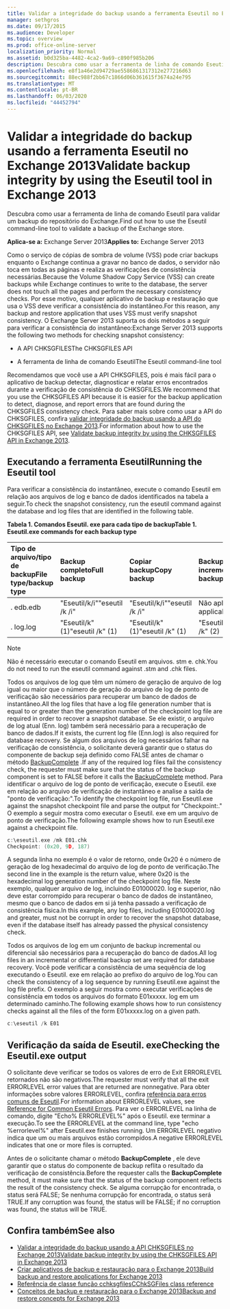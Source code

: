 ```yaml
---
title: Validar a integridade do backup usando a ferramenta Eseutil no Exchange 2013
manager: sethgros
ms.date: 09/17/2015
ms.audience: Developer
ms.topic: overview
ms.prod: office-online-server
localization_priority: Normal
ms.assetid: b0d325ba-4482-4ca2-9a69-c890f985b206
description: Descubra como usar a ferramenta de linha de comando Eseutil para validar um backup do repositório do Exchange.
ms.openlocfilehash: e8f1a46e2d94729ae5586861317312e277216d63
ms.sourcegitcommit: 88ec988f2bb67c1866d06b361615f3674a24e795
ms.translationtype: MT
ms.contentlocale: pt-BR
ms.lasthandoff: 06/03/2020
ms.locfileid: "44452794"
---
```

#  <a name="validate-backup-integrity-by-using-the-eseutil-tool-in-exchange-2013"></a><span data-ttu-id="6d7c4-103">Validar a integridade do backup usando a ferramenta Eseutil no Exchange 2013</span><span class="sxs-lookup"><span data-stu-id="6d7c4-103">Validate backup integrity by using the Eseutil tool in Exchange 2013</span></span>

<span data-ttu-id="6d7c4-104">Descubra como usar a ferramenta de linha de comando Eseutil para validar um backup do repositório do Exchange.</span><span class="sxs-lookup"><span data-stu-id="6d7c4-104">Find out how to use the Eseutil command-line tool to validate a backup of the Exchange store.</span></span> 
  
<span data-ttu-id="6d7c4-105">**Aplica-se a:** Exchange Server 2013</span><span class="sxs-lookup"><span data-stu-id="6d7c4-105">**Applies to:** Exchange Server 2013</span></span> 
  
<span data-ttu-id="6d7c4-106">Como o serviço de cópias de sombra de volume (VSS) pode criar backups enquanto o Exchange continua a gravar no banco de dados, o servidor não toca em todas as páginas e realiza as verificações de consistência necessárias.</span><span class="sxs-lookup"><span data-stu-id="6d7c4-106">Because the Volume Shadow Copy Service (VSS) can create backups while Exchange continues to write to the database, the server does not touch all the pages and perform the necessary consistency checks.</span></span> <span data-ttu-id="6d7c4-107">Por esse motivo, qualquer aplicativo de backup e restauração que usa o VSS deve verificar a consistência do instantâneo.</span><span class="sxs-lookup"><span data-stu-id="6d7c4-107">For this reason, any backup and restore application that uses VSS must verify snapshot consistency.</span></span> <span data-ttu-id="6d7c4-108">O Exchange Server 2013 suporta os dois métodos a seguir para verificar a consistência do instantâneo:</span><span class="sxs-lookup"><span data-stu-id="6d7c4-108">Exchange Server 2013 supports the following two methods for checking snapshot consistency:</span></span> 
  
- <span data-ttu-id="6d7c4-109">A API CHKSGFILES</span><span class="sxs-lookup"><span data-stu-id="6d7c4-109">The CHKSGFILES API</span></span>
    
- <span data-ttu-id="6d7c4-110">A ferramenta de linha de comando Eseutil</span><span class="sxs-lookup"><span data-stu-id="6d7c4-110">The Eseutil command-line tool</span></span>
    
<span data-ttu-id="6d7c4-111">Recomendamos que você use a API CHKSGFILES, pois é mais fácil para o aplicativo de backup detectar, diagnosticar e relatar erros encontrados durante a verificação de consistência do CHKSGFILES.</span><span class="sxs-lookup"><span data-stu-id="6d7c4-111">We recommend that you use the CHKSGFILES API because it is easier for the backup application to detect, diagnose, and report errors that are found during the CHKSGFILES consistency check.</span></span> <span data-ttu-id="6d7c4-112">Para saber mais sobre como usar a API do CHKSGFILES, confira [validar integridade do backup usando a API do CHKSGFILES no Exchange 2013](how-to-validate-backup-integrity-by-using-the-chksgfiles-api-in-exchange.md).</span><span class="sxs-lookup"><span data-stu-id="6d7c4-112">For information about how to use the CHKSGFILES API, see [Validate backup integrity by using the CHKSGFILES API in Exchange 2013](how-to-validate-backup-integrity-by-using-the-chksgfiles-api-in-exchange.md).</span></span>
  
## <a name="running-the-eseutil-tool"></a><span data-ttu-id="6d7c4-113">Executando a ferramenta Eseutil</span><span class="sxs-lookup"><span data-stu-id="6d7c4-113">Running the Eseutil tool</span></span>

<span data-ttu-id="6d7c4-114">Para verificar a consistência do instantâneo, execute o comando Eseutil em relação aos arquivos de log e banco de dados identificados na tabela a seguir.</span><span class="sxs-lookup"><span data-stu-id="6d7c4-114">To check the snapshot consistency, run the eseutil command against the database and log files that are identified in the following table.</span></span> 
  
<span data-ttu-id="6d7c4-115">**Tabela 1. Comandos Eseutil. exe para cada tipo de backup**</span><span class="sxs-lookup"><span data-stu-id="6d7c4-115">**Table 1. Eseutil.exe commands for each backup type**</span></span>

|<span data-ttu-id="6d7c4-116">**Tipo de arquivo/tipo de backup**</span><span class="sxs-lookup"><span data-stu-id="6d7c4-116">**File type/backup type**</span></span>|<span data-ttu-id="6d7c4-117">**Backup completo**</span><span class="sxs-lookup"><span data-stu-id="6d7c4-117">**Full backup**</span></span>|<span data-ttu-id="6d7c4-118">**Copiar backup**</span><span class="sxs-lookup"><span data-stu-id="6d7c4-118">**Copy backup**</span></span>|<span data-ttu-id="6d7c4-119">**Backup incremental**</span><span class="sxs-lookup"><span data-stu-id="6d7c4-119">**Incremental backup**</span></span>|<span data-ttu-id="6d7c4-120">**Backup diferencial**</span><span class="sxs-lookup"><span data-stu-id="6d7c4-120">**Differential backup**</span></span>|
|:-----|:-----|:-----|:-----|:-----|
|<span data-ttu-id="6d7c4-121">. edb</span><span class="sxs-lookup"><span data-stu-id="6d7c4-121">.edb</span></span>  <br/> |<span data-ttu-id="6d7c4-122">"Eseutil/k/i"</span><span class="sxs-lookup"><span data-stu-id="6d7c4-122">"eseutil /k /i"</span></span>  <br/> |<span data-ttu-id="6d7c4-123">"Eseutil/k/i"</span><span class="sxs-lookup"><span data-stu-id="6d7c4-123">"eseutil /k /i"</span></span>  <br/> |<span data-ttu-id="6d7c4-124">Não aplicável</span><span class="sxs-lookup"><span data-stu-id="6d7c4-124">Not applicable</span></span>  <br/> |<span data-ttu-id="6d7c4-125">Não aplicável</span><span class="sxs-lookup"><span data-stu-id="6d7c4-125">Not applicable</span></span>  <br/> |
|<span data-ttu-id="6d7c4-126">. log</span><span class="sxs-lookup"><span data-stu-id="6d7c4-126">.log</span></span>  <br/> |<span data-ttu-id="6d7c4-127">"Eseutil/k" (1)</span><span class="sxs-lookup"><span data-stu-id="6d7c4-127">"eseutil /k" (1)</span></span>  <br/> |<span data-ttu-id="6d7c4-128">"Eseutil/k" (1)</span><span class="sxs-lookup"><span data-stu-id="6d7c4-128">"eseutil /k" (1)</span></span>  <br/> |<span data-ttu-id="6d7c4-129">"Eseutil/k" (2)</span><span class="sxs-lookup"><span data-stu-id="6d7c4-129">"eseutil /k" (2)</span></span>  <br/> |<span data-ttu-id="6d7c4-130">"Eseutil/k" (2)</span><span class="sxs-lookup"><span data-stu-id="6d7c4-130">"eseutil /k" (2)</span></span>  <br/> |
   
> [!NOTE]
> <span data-ttu-id="6d7c4-131">Não é necessário executar o comando Eseutil em arquivos. stm e. chk.</span><span class="sxs-lookup"><span data-stu-id="6d7c4-131">You do not need to run the eseutil command against .stm and .chk files.</span></span> 
  
<span data-ttu-id="6d7c4-132">Todos os arquivos de log que têm um número de geração de arquivo de log igual ou maior que o número de geração do arquivo de log de ponto de verificação são necessários para recuperar um banco de dados de instantâneo.</span><span class="sxs-lookup"><span data-stu-id="6d7c4-132">All the log files that have a log file generation number that is equal to or greater than the generation number of the checkpoint log file are required in order to recover a snapshot database.</span></span> <span data-ttu-id="6d7c4-133">Se ele existir, o arquivo de log atual (Enn. log) também será necessário para a recuperação de banco de dados.</span><span class="sxs-lookup"><span data-stu-id="6d7c4-133">If it exists, the current log file (Enn.log) is also required for database recovery.</span></span> <span data-ttu-id="6d7c4-134">Se algum dos arquivos de log necessários falhar na verificação de consistência, o solicitante deverá garantir que o status do componente de backup seja definido como FALSE antes de chamar o método [BackupComplete](https://msdn.microsoft.com/library/windows/desktop/aa382651%28v=vs.85%29.aspx) .</span><span class="sxs-lookup"><span data-stu-id="6d7c4-134">If any of the required log files fail the consistency check, the requester must make sure that the status of the backup component is set to FALSE before it calls the [BackupComplete](https://msdn.microsoft.com/library/windows/desktop/aa382651%28v=vs.85%29.aspx) method.</span></span> <span data-ttu-id="6d7c4-135">Para identificar o arquivo de log de ponto de verificação, execute o Eseutil. exe em relação ao arquivo de verificação de instantâneo e analise a saída de "ponto de verificação:".</span><span class="sxs-lookup"><span data-stu-id="6d7c4-135">To identify the checkpoint log file, run Eseutil.exe against the snapshot checkpoint file and parse the output for "Checkpoint:."</span></span> <span data-ttu-id="6d7c4-136">O exemplo a seguir mostra como executar o Eseutil. exe em um arquivo de ponto de verificação.</span><span class="sxs-lookup"><span data-stu-id="6d7c4-136">The following example shows how to run Eseutil.exe against a checkpoint file.</span></span> 
  
```cpp
c:\eseutil.exe /mk E01.chk
Checkpoint: (0x20, 9D, 187)
```

<span data-ttu-id="6d7c4-137">A segunda linha no exemplo é o valor de retorno, onde 0x20 é o número de geração de log hexadecimal do arquivo de log de ponto de verificação.</span><span class="sxs-lookup"><span data-stu-id="6d7c4-137">The second line in the example is the return value, where 0x20 is the hexadecimal log generation number of the checkpoint log file.</span></span> <span data-ttu-id="6d7c4-138">Neste exemplo, qualquer arquivo de log, incluindo E01000020. log e superior, não deve estar corrompido para recuperar o banco de dados de instantâneo, mesmo que o banco de dados em si já tenha passado a verificação de consistência física.</span><span class="sxs-lookup"><span data-stu-id="6d7c4-138">In this example, any log files, including E01000020.log and greater, must not be corrupt in order to recover the snapshot database, even if the database itself has already passed the physical consistency check.</span></span>
  
<span data-ttu-id="6d7c4-139">Todos os arquivos de log em um conjunto de backup incremental ou diferencial são necessários para a recuperação do banco de dados.</span><span class="sxs-lookup"><span data-stu-id="6d7c4-139">All log files in an incremental or differential backup set are required for database recovery.</span></span> <span data-ttu-id="6d7c4-140">Você pode verificar a consistência de uma sequência de log executando o Eseutil. exe em relação ao prefixo do arquivo de log.</span><span class="sxs-lookup"><span data-stu-id="6d7c4-140">You can check the consistency of a log sequence by running Eseutil.exe against the log file prefix.</span></span> <span data-ttu-id="6d7c4-141">O exemplo a seguir mostra como executar verificações de consistência em todos os arquivos do formato E01xxxxx. log em um determinado caminho.</span><span class="sxs-lookup"><span data-stu-id="6d7c4-141">The following example shows how to run consistency checks against all the files of the form E01xxxxx.log on a given path.</span></span>
  
```cpp
c:\eseutil /k E01
```

## <a name="checking-the-eseutilexe-output"></a><span data-ttu-id="6d7c4-142">Verificação da saída de Eseutil. exe</span><span class="sxs-lookup"><span data-stu-id="6d7c4-142">Checking the Eseutil.exe output</span></span>

<span data-ttu-id="6d7c4-143">O solicitante deve verificar se todos os valores de erro de Exit ERRORLEVEL retornados não são negativos.</span><span class="sxs-lookup"><span data-stu-id="6d7c4-143">The requester must verify that all the exit ERRORLEVEL error values that are returned are nonnegative.</span></span> <span data-ttu-id="6d7c4-144">Para obter informações sobre valores ERRORLEVEL, confira [referência para erros comuns de Eseutil](https://technet.microsoft.com/library/aa996759%28v=exchg.80%29.aspx).</span><span class="sxs-lookup"><span data-stu-id="6d7c4-144">For information about ERRORLEVEL values, see [Reference for Common Eseutil Errors](https://technet.microsoft.com/library/aa996759%28v=exchg.80%29.aspx).</span></span> <span data-ttu-id="6d7c4-145">Para ver o ERRORLEVEL na linha de comando, digite "Echo% ERRORLEVEL%" após o Eseutil. exe terminar a execução.</span><span class="sxs-lookup"><span data-stu-id="6d7c4-145">To see the ERRORLEVEL at the command line, type "echo %errorlevel%" after Eseutil.exe finishes running.</span></span> <span data-ttu-id="6d7c4-146">Um ERRORLEVEL negativo indica que um ou mais arquivos estão corrompidos.</span><span class="sxs-lookup"><span data-stu-id="6d7c4-146">A negative ERRORLEVEL indicates that one or more files is corrupted.</span></span>
  
<span data-ttu-id="6d7c4-147">Antes de o solicitante chamar o método **BackupComplete** , ele deve garantir que o status do componente de backup reflita o resultado da verificação de consistência.</span><span class="sxs-lookup"><span data-stu-id="6d7c4-147">Before the requester calls the **BackupComplete** method, it must make sure that the status of the backup component reflects the result of the consistency check.</span></span> <span data-ttu-id="6d7c4-148">Se alguma corrupção for encontrada, o status será FALSE; Se nenhuma corrupção for encontrada, o status será TRUE.</span><span class="sxs-lookup"><span data-stu-id="6d7c4-148">If any corruption was found, the status will be FALSE; if no corruption was found, the status will be TRUE.</span></span> 
  
## <a name="see-also"></a><span data-ttu-id="6d7c4-149">Confira também</span><span class="sxs-lookup"><span data-stu-id="6d7c4-149">See also</span></span>

- [<span data-ttu-id="6d7c4-150">Validar a integridade do backup usando a API CHKSGFILES no Exchange 2013</span><span class="sxs-lookup"><span data-stu-id="6d7c4-150">Validate backup integrity by using the CHKSGFILES API in Exchange 2013</span></span>](how-to-validate-backup-integrity-by-using-the-chksgfiles-api-in-exchange.md)
- [<span data-ttu-id="6d7c4-151">Criar aplicativos de backup e restauração para o Exchange 2013</span><span class="sxs-lookup"><span data-stu-id="6d7c4-151">Build backup and restore applications for Exchange 2013</span></span>](build-backup-and-restore-applications-for-exchange-2013.md)
- [<span data-ttu-id="6d7c4-152">Referência de classe função cchksgfiles</span><span class="sxs-lookup"><span data-stu-id="6d7c4-152">CChkSGFiles class reference</span></span>](cchksgfiles-class-reference.md)
- [<span data-ttu-id="6d7c4-153">Conceitos de backup e restauração para o Exchange 2013</span><span class="sxs-lookup"><span data-stu-id="6d7c4-153">Backup and restore concepts for Exchange 2013</span></span>](backup-and-restore-concepts-for-exchange-2013.md)
    


